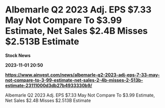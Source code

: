 # Albemarle Q2 2023 Adj. EPS $7.33 May Not Compare To $3.99 Estimate, Net Sales $2.4B Misses $2.513B Estimate
**Stock News**

**2023-11-01 20:50**

**https://www.ainvest.com/news/albemarle-q2-2023-adj-eps-7-33-may-not-compare-to-3-99-estimate-net-sales-2-4b-misses-2-513b-estimate-23111000d3db27b4933330b9/**

Albemarle Q2 2023 Adj. EPS $7.33 May Not Compare To $3.99 Estimate, Net Sales $2.4B Misses $2.513B Estimate